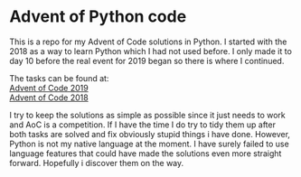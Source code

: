# Advent of Python code

This is a repo for my Advent of Code solutions in Python. 
I started with the 2018 as a way to learn Python which I
had not used before. I only made it to day 10 before the
real event for 2019 began so there is where I continued.  
  
The tasks can be found at:  
[Advent of Code 2019](http://adventofcode.com/2019/)  
[Advent of Code 2018](http://adventofcode.com/2018/)  
  
I try to keep the solutions as simple as possible since it 
just needs to work and AoC is a competition. If I have the time 
I do try to tidy them up after both tasks are solved and fix 
 obviously stupid things i have done. However, Python is not my
native language at the moment. I have surely failed to use 
language features that could have made the solutions 
even more straight forward. Hopefully i discover them on the way.

